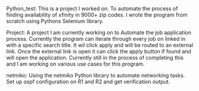 Python_test: This is a project I worked on. To automate the process of finding availability of xfinity in 9000+ zip codes. I wrote the program from scratch using Pythons Selenium library.

Project: A project I am currently working on to Automate the job application process. Currently the program can iterate through every job on linked in with a specific search title. It wil click apply and will be routed to an external link. Once the external link is open it can click the apply button if found and will open the application. Currently still in the process of completing this and I am working on various use cases for this program. 

netmiko: Using the netmiko Python library to automate networking tasks. Set up ospf configuration on R1 and R2 and get verification output.
